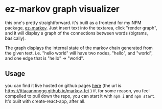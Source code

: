 # ez-markov graph visualizer

this one's pretty straightforward. it's built as a frontend for my NPM package, [ez-markov](https://www.npmjs.com/package/ez-markov). Just insert text into the textarea, click "render graph", and it will display a graph of the connections between words (bigrams, basically). 

The graph displays the internal state of the markov chain generated from the given text. i.e. "hello world" will have two nodes, "hello", and "world", and one edge that is "hello" -> "world". 

## Usage

you can find it live hosted on github pages [here](https://tttaaannnggg.github.io/markov-vis/) (the url is https://tttaaannnggg.github.io/markov-fe/ )
if, for some reason, you feel compelled to pull down the repo, you can start it with `npm i` and `npm start`. It's built with create-react-app, after all.
